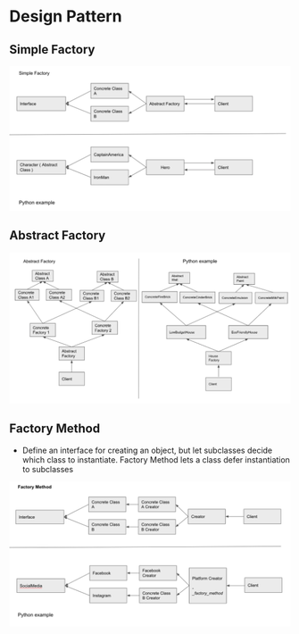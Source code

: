 Design Pattern
=================

Simple Factory
----------------
![Simple factory example ](https://github.com/kannandreams/awesome-python-advance-concepts/blob/design_pattern/assets/simple_factory.png)

Abstract Factory
----------------
![Abstract factory example ](https://github.com/kannandreams/awesome-python-advance-concepts/blob/design_pattern/assets/abstract_factory.png)

Factory Method
----------------
- Define an interface for creating an object, but let subclasses decide which class to instantiate. Factory Method lets a class defer instantiation to subclasses

![factory method example ](https://github.com/kannandreams/awesome-python-advance-concepts/blob/design_pattern/assets/factory_method.png)

